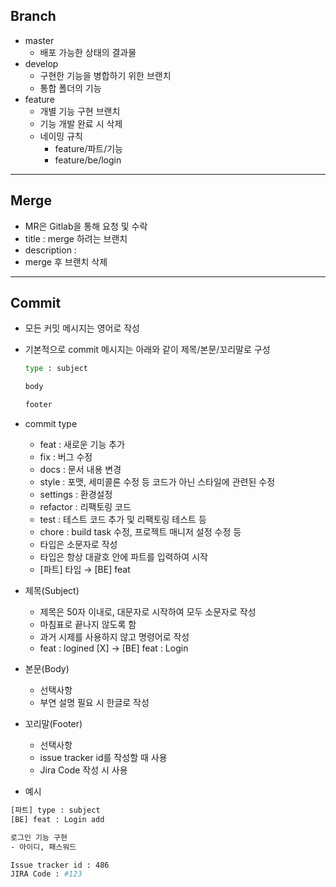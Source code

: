 ## Branch

- master
    - 배포 가능한 상태의 결과물
- develop
    - 구현한 기능을 병합하기 위한 브랜치
    - 통합 폴더의 기능
- feature
    - 개별 기능 구현 브랜치
    - 기능 개발 완료 시 삭제
    - 네이밍 규칙
        - feature/파트/기능
        - feature/be/login

---

## Merge

- MR은 Gitlab을 통해 요청 및 수락
- title : merge 하려는 브랜치
- description :
- merge 후 브랜치 삭제

---

## Commit

- 모든 커밋 메시지는 영어로 작성
- 기본적으로 commit 메시지는 아래와 같이 제목/본문/꼬리말로 구성
    
    ```bash
    type : subject
    
    body
    
    footer
    ```
    
- commit type
    - feat : 새로운 기능 추가
    - fix : 버그 수정
    - docs : 문서 내용 변경
    - style : 포맷, 세미콜론 수정 등 코드가 아닌 스타일에 관련된 수정
    - settings : 환경설정
    - refactor : 리팩토링 코드
    - test : 테스트 코드 추가 및 리팩토링 테스트 등
    - chore : build task 수정, 프로젝트 매니저 설정 수정 등
    - 타입은 소문자로 작성
    - 타입은 항상 대괄호 안에 파트를 입력하여 시작
    - [파트] 타입 → [BE] feat
- 제목(Subject)
    - 제목은 50자 이내로, 대문자로 시작하여 모두 소문자로 작성
    - 마침표로 끝나지 않도록 함
    - 과거 시제를 사용하지 않고 명령어로 작성
    - feat : logined [X] → [BE] feat : Login
- 본문(Body)
    - 선택사항
    - 부연 설명 필요 시 한글로 작성
- 꼬리말(Footer)
    - 선택사항
    - issue tracker id를 작성할 때 사용
    - Jira Code 작성 시 사용
- 예시

```bash
[파트] type : subject
[BE] feat : Login add

로그인 기능 구현
- 아이디, 패스워드

Issue tracker id : 486
JIRA Code : #123
```